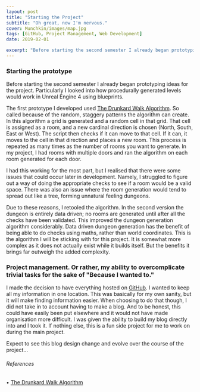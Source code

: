 ```yaml
---
layout: post
title: "Starting the Project"
subtitle: "Oh great, now I'm nervous."
cover: Munchkin/images/map.jpg
tags: [GitHub, Project Management, Web Development]
date: 2019-02-01

excerpt: "Before starting the second semester I already began prototyping ideas for the project. Particularly I looked into how procedurally generated levels would work in Unreal Engine 4 using blueprints."
---
```


### Starting the prototype

Before starting the second semester I already began prototyping ideas for the project. Particularly I looked into how procedurally generated levels would work in Unreal Engine 4 using blueprints.

The first prototype I developed used <a href="http://pcg.wikidot.com/pcg-algorithm:drunkard-walk">The Drunkard Walk Algorithm</a>. So called because of the random, staggery patterns the algorithm can create.
In this algorithm a grid is generated and a random cell in that grid. That cell is assigned as a room, and a new cardinal direction is chosen (North, South, East or West). The script then checks if it can move to that cell. If it can, it moves to the cell in that direction and places a new room. This process is repeated as many times as the number of rooms you want to generate. In my project, I had rooms with multiple doors and ran the algorithm on each room generated for each door.

I had this working for the most part, but I realised that there were some issues that could occur later in development. Namely, I struggled to figure out a way of doing the appropriate checks to see if a room would be a valid space. There was also an issue where the room generation would tend to spread out like a tree, forming unnatural feeling dungeons.

Due to these reasons, I retooled the algorithm. In the second version the dungeon is entirely data driven; no rooms are generated until after all the checks have been validated. This improved the dungeon generation algorithm considerably. Data driven dungeon generation has the benefit of being able to do checks using maths, rather than world coordinates. This is the algorithm I will be sticking with for this project. It is somewhat more complex as it does not actually exist while it builds itself. But the benefits it brings far outweigh the added complexity.

### Project management. Or rather, my ability to overcomplicate trivial tasks for the sake of "Because I wanted to."

I made the decision to have everything hosted on <a href="https://github.com">GitHub</a>. I wanted to keep all my information in one location. This was basically for my own sanity, but it will make finding information easier. When choosing to do that though, I did not take in to account having to make a blog. And to be honest, this could have easily been put elsewhere and it would not have made organisation more difficult. I was given the ability to build my blog directly into and I took it. If nothing else, this is a fun side project for me to work on during the main project.

Expect to see this blog design change and evolve over the course of the project...

###### References

• [The Drunkard Walk Algorithm](http://pcg.wikidot.com/pcg-algorithm:drunkard-walk)
